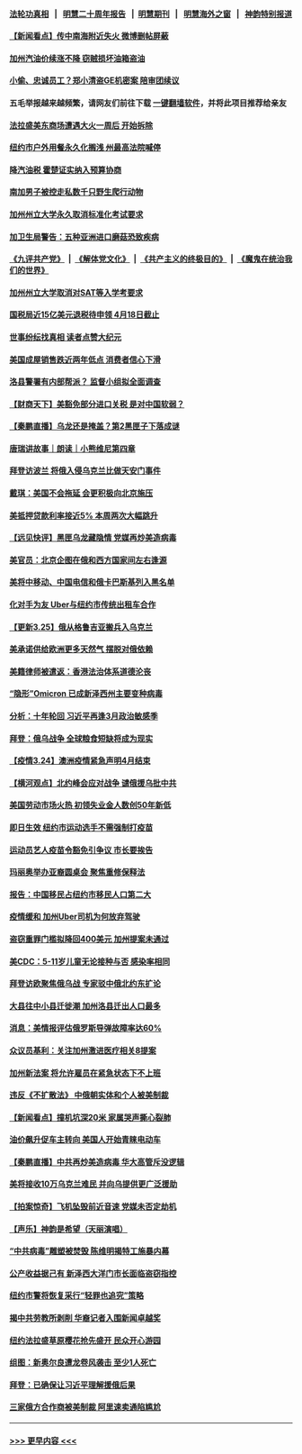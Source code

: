 #### [法轮功真相](https://github.com/gfw-breaker/truth/blob/master/README.md?t=0) &nbsp;&nbsp;|&nbsp;&nbsp; [明慧二十周年报告](https://github.com/gfw-breaker/mh-reports/blob/master/README.md?t=0) &nbsp;&nbsp;|&nbsp;&nbsp;[明慧期刊](https://github.com/gfw-breaker/mh-qikan) &nbsp;&nbsp;|&nbsp;&nbsp; [明慧海外之窗](https://github.com/gfw-breaker/mh-news/blob/master/README.md?t=0) &nbsp;&nbsp;|&nbsp;&nbsp; [神韵特别报道](https://github.com/gfw-breaker/mh-news/blob/master/shenyun.md?t=0)
#### [【新闻看点】传中南海附近失火 微博删帖屏蔽](../pages/nsc412/n13673406.md?t=03261652) 
#### [加州汽油价续涨不降 窃贼损坏油箱盗油](../pages/nsc412/n13673861.md?t=03261652) 
#### [小偷、忠诚员工？郑小清盗GE机密案 陪审团续议](../pages/nsc412/n13673763.md?t=03261652) 
#### 五毛举报越来越频繁，请网友们前往下载 [一键翻墙软件](https://github.com/gfw-breaker/ssr-accounts)，并将此项目推荐给亲友
#### [法拉盛美东商场遭遇大火一周后  开始拆除](../pages/nsc412/n13673769.md?t=03261652) 
#### [纽约市户外用餐永久化搁浅 州最高法院喊停](../pages/nsc412/n13673813.md?t=03261652) 
#### [降汽油税 霍楚证实纳入预算协商](../pages/nsc412/n13673766.md?t=03261652) 
#### [南加男子被控走私数千只野生爬行动物](../pages/nsc412/n13673762.md?t=03261652) 
#### [加州州立大学永久取消标准化考试要求](../pages/nsc412/n13673739.md?t=03261652) 
#### [加卫生局警告：五种亚洲进口磨菇恐致疾病](../pages/nsc412/n13673691.md?t=03261652) 
#### [《九评共产党》](https://github.com/begood0513/9ping.md/blob/master/README.md) &nbsp;|&nbsp; [《解体党文化》](../../../../jtdwh.md/blob/master/README.md)  &nbsp;|&nbsp; [《共产主义的终极目的》](../../../../gczydzjmd.md/blob/master/README.md) &nbsp;|&nbsp; [《魔鬼在统治我们的世界》](../../../../mgztzwmdsj.md/blob/master/README.md) 
#### [加州州立大学取消对SAT等入学考要求](../pages/nsc412/n13672977.md?t=03261652) 
#### [国税局近15亿美元退税待申领 4月18日截止](../pages/nsc412/n13673678.md?t=03261652) 
#### [世事纷纭找真相 读者点赞大纪元](../pages/nsc412/n13673494.md?t=03261652) 
#### [美国成屋销售跌近两年低点 消费者信心下滑](../pages/nsc412/n13673520.md?t=03261652) 
#### [洛县警署有内部帮派？ 监督小组拟全面调查](../pages/nsc412/n13673637.md?t=03261652) 
#### [【财商天下】美豁免部分进口关税 是对中国软弱？](../pages/nsc412/n13673298.md?t=03261652) 
#### [【秦鹏直播】乌龙还是掩盖？第2黑匣子下落成谜](../pages/nsc412/n13673423.md?t=03261652) 
#### [唐瑞讲故事｜朗读｜小熊维尼第四章](../pages/nsc412/n13673475.md?t=03261652) 
#### [拜登访波兰 将俄入侵乌克兰比做天安门事件](../pages/nsc412/n13673419.md?t=03261652) 
#### [戴琪：美国不会拖延 会更积极向北京施压](../pages/nsc412/n13673428.md?t=03261652) 
#### [美抵押贷款利率接近5% 本周两次大幅跳升](../pages/nsc412/n13673314.md?t=03261652) 
#### [【远见快评】黑匣乌龙藏隐情 党媒再炒美造病毒](../pages/nsc412/n13673332.md?t=03261652) 
#### [美官员：北京企图在俄和西方国家间左右逢源](../pages/nsc412/n13673347.md?t=03261652) 
#### [美将中移动、中国电信和俄卡巴斯基列入黑名单](../pages/nsc412/n13673306.md?t=03261652) 
#### [化对手为友 Uber与纽约市传统出租车合作](../pages/nsc412/n13671649.md?t=03261652) 
#### [【更新3.25】俄从格鲁吉亚搬兵入乌克兰](../pages/nsc412/n13672763.md?t=03261652) 
#### [美承诺供给欧洲更多天然气 摆脱对俄依赖](../pages/nsc412/n13673238.md?t=03261652) 
#### [美籍律师被遣返：香港法治体系道德沦丧](../pages/nsc412/n13673175.md?t=03261652) 
#### [“隐形”Omicron 已成新泽西州主要变种病毒](../pages/nsc412/n13670996.md?t=03261652) 
#### [分析：十年轮回 习近平再逢3月政治敏感季](../pages/nsc412/n13671668.md?t=03261652) 
#### [拜登：俄乌战争 全球粮食短缺将成为现实](../pages/nsc412/n13672767.md?t=03261652) 
#### [【疫情3.24】澳洲疫情紧急声明4月结束](../pages/nsc412/n13671990.md?t=03261652) 
#### [【横河观点】北约峰会应对战争 谴俄援乌批中共](../pages/nsc412/n13671205.md?t=03261652) 
#### [美国劳动市场火热 初领失业金人数创50年新低](../pages/nsc412/n13671897.md?t=03261652) 
#### [即日生效 纽约市运动选手不需强制打疫苗](../pages/nsc412/n13671654.md?t=03261652) 
#### [运动员艺人疫苗令豁免引争议 市长要挨告](../pages/nsc412/n13671622.md?t=03261652) 
#### [玛丽奥举办亚裔圆桌会 聚焦重修保释法](../pages/nsc412/n13671646.md?t=03261652) 
#### [报告：中国移民占纽约市移民人口第二大](../pages/nsc412/n13671632.md?t=03261652) 
#### [疫情缓和 加州Uber司机为何放弃驾驶](../pages/nsc412/n13671698.md?t=03261652) 
#### [盗窃重罪门槛拟降回400美元 加州提案未通过](../pages/nsc412/n13671516.md?t=03261652) 
#### [美CDC：5-11岁儿童无论接种与否 感染率相同](../pages/nsc412/n13671301.md?t=03261652) 
#### [拜登访欧聚焦俄乌战 专家驳中俄北约东扩论](../pages/nsc412/n13670665.md?t=03261652) 
#### [大县往中小县迁徙潮 加州洛县迁出人口最多](../pages/nsc412/n13671442.md?t=03261652) 
#### [消息：美情报评估俄罗斯导弹故障率达60%](../pages/nsc412/n13671253.md?t=03261652) 
#### [众议员基利：关注加州激进医疗相关8提案](../pages/nsc412/n13671349.md?t=03261652) 
#### [加州新法案 将允许雇员在紧急状态下不上班](../pages/nsc412/n13671275.md?t=03261652) 
#### [违反《不扩散法》 中俄朝实体和个人被美制裁](../pages/nsc412/n13671005.md?t=03261652) 
#### [【新闻看点】撞机坑深20米 家属哭声撕心裂肺](../pages/nsc412/n13670312.md?t=03261652) 
#### [油价飙升促车主转向 美国人开始青睐电动车](../pages/nsc412/n13671080.md?t=03261652) 
#### [【秦鹏直播】中共再炒美造病毒 华大高管斥没逻辑](../pages/nsc412/n13671115.md?t=03261652) 
#### [美将接收10万乌克兰难民 并向乌提供更广泛援助](../pages/nsc412/n13671122.md?t=03261652) 
#### [【拍案惊奇】飞机坠毁前近音速 党媒未否定劫机](../pages/nsc412/n13671102.md?t=03261652) 
#### [【声乐】神韵是希望（天丽演唱）](../pages/nsc412/n13671113.md?t=03261652) 
#### [“中共病毒”雕塑被焚毁 陈维明揭特工施暴内幕](../pages/nsc412/n13666744.md?t=03261652) 
#### [公产收益据己有 新泽西大洋门市长面临盗窃指控](../pages/nsc412/n13670949.md?t=03261652) 
#### [纽约市警将恢复采行“轻罪也追究”策略](../pages/nsc412/n13669101.md?t=03261652) 
#### [揭中共劳教所剥削 华裔记者入围新闻卓越奖](../pages/nsc412/n13666448.md?t=03261652) 
#### [纽约法拉盛草原樱花抢先盛开 民众开心游园](../pages/nsc412/n13668925.md?t=03261652) 
#### [组图：新奥尔良遭龙卷风袭击 至少1人死亡](../pages/nsc412/n13669575.md?t=03261652) 
#### [拜登：已确保让习近平理解援俄后果](../pages/nsc412/n13670781.md?t=03261652) 
#### [三家俄方合作商被美制裁 阿里速卖通陷尴尬](../pages/nsc412/n13670755.md?t=03261652) 

----
#### [ >>> 更早内容 <<< ](../indexes/nsc412-earlier.md)
